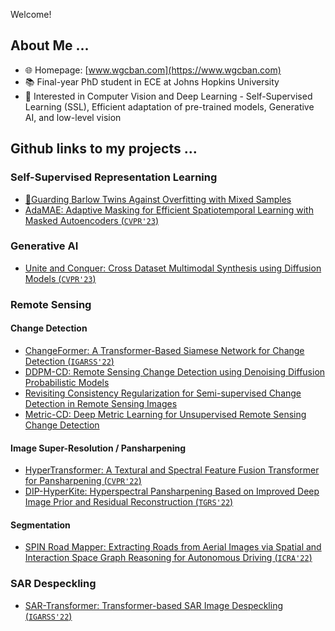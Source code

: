 Welcome!

## About Me ...

- 🌐 Homepage: [www.wgcban.com](https://www.wgcban.com)
- 📚 Final-year PhD student in ECE at Johns Hopkins University
- 👀 Interested in Computer Vision and Deep Learning - Self-Supervised Learning (SSL), Efficient adaptation of pre-trained models, Generative AI, and low-level vision

## Github links to my projects ...

### Self-Supervised Representation Learning
- [🚨Guarding Barlow Twins Against Overfitting with Mixed Samples](https://github.com/wgcban/mix-bt)
- [AdaMAE: Adaptive Masking for Efficient Spatiotemporal Learning with Masked Autoencoders (`CVPR'23`)](https://github.com/wgcban/adamae)

### Generative AI
- [Unite and Conquer: Cross Dataset Multimodal Synthesis using Diffusion Models (`CVPR'23`)](https://github.com/Nithin-GK/UniteandConquer)

### Remote Sensing
#### Change Detection
- [ChangeFormer: A Transformer-Based Siamese Network for Change Detection (`IGARSS'22`)](https://github.com/wgcban/ChangeFormer)
- [DDPM-CD: Remote Sensing Change Detection using Denoising Diffusion Probabilistic Models](https://github.com/wgcban/ddpm-cd)
- [Revisiting Consistency Regularization for Semi-supervised Change Detection in Remote Sensing Images](https://github.com/wgcban/SemiCD)
- [Metric-CD: Deep Metric Learning for Unsupervised Remote Sensing Change Detection](https://github.com/wgcban/Metric-CD)

#### Image Super-Resolution / Pansharpening
- [HyperTransformer: A Textural and Spectral Feature Fusion Transformer for Pansharpening (`CVPR'22`)](https://github.com/wgcban/HyperTransformer)
- [DIP-HyperKite: Hyperspectral Pansharpening Based on Improved Deep Image Prior and Residual Reconstruction  (`TGRS'22`)](https://github.com/wgcban/DIP-HyperKite)

#### Segmentation
- [SPIN Road Mapper: Extracting Roads from Aerial Images via Spatial and Interaction Space Graph Reasoning for Autonomous Driving (`ICRA'22`)](https://github.com/wgcban/SPIN_RoadMapper)

### SAR Despeckling
- [SAR-Transformer: Transformer-based SAR Image Despeckling (`IGARSS'22`)](https://github.com/malshaV/sar_transformer)
